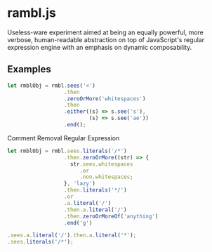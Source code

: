 # rambl.js

Useless-ware experiment aimed at being an equally powerful, more verbose, human-readable abstraction on top of JavaScript's regular expression engine with an emphasis on dynamic composability.

## Examples 

```javascript
let rmblObj = rmbl.sees('<')
                  .then
                  .zeroOrMore('whitespaces')
                  .then
                  .either((s) => s.see('s'), 
                          (s) => s.see('ae'))
                  .end();
```

Comment Removal Regular Expression
```javascript
let rmblObj = rmbl.sees.literals('/*')
                  .then.zeroOrMore((str) => {
                    str.sees.whitespaces
                       .or
                       .non.whitespaces;
                  }, 'lazy')
                  .then.literals('*/')
                  .or
                  .a.literal('/')
                  .then.a.literal('/')
                  .then.zeroOrMoreOf('anything')
                  .end('g')
```

```javascript
.sees.a.literal('/').then.a.literal('*');
.sees.literals('/*');
```
